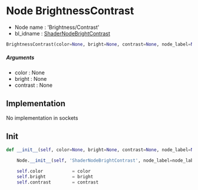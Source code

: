 # Node BrightnessContrast

- Node name : 'Brightness/Contrast'
- bl_idname : [ShaderNodeBrightContrast](https://docs.blender.org/api/current/bpy.types.ShaderNodeBrightContrast.html)


``` python
BrightnessContrast(color=None, bright=None, contrast=None, node_label=None, node_color=None)
```
##### Arguments

- color : None
- bright : None
- contrast : None

## Implementation

No implementation in sockets

## Init

``` python
def __init__(self, color=None, bright=None, contrast=None, node_label=None, node_color=None):

    Node.__init__(self, 'ShaderNodeBrightContrast', node_label=node_label, node_color=node_color)

    self.color           = color
    self.bright          = bright
    self.contrast        = contrast
```

